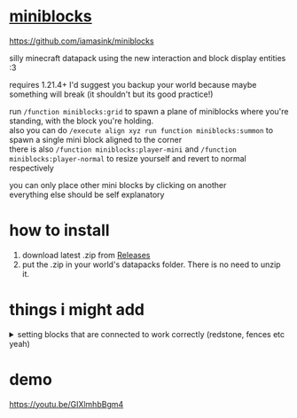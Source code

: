 # [miniblocks](https://github.com/iamasink/miniblocks)
https://github.com/iamasink/miniblocks

silly minecraft datapack using the new interaction and block display entities :3  

requires 1.21.4+
I'd suggest you backup your world because maybe something will break (it shouldn't but its good practice!)

run `/function miniblocks:grid` to spawn a plane of miniblocks where you're standing, with the block you're holding.  
also you can do `/execute align xyz run function miniblocks:summon` to spawn a single mini block aligned to the corner  
there is also `/function miniblocks:player-mini` and `/function miniblocks:player-normal` to resize yourself and revert to normal respectively

you can only place other mini blocks by clicking on another  
everything else should be self explanatory  

# how to install
1. download latest .zip from [Releases](https://github.com/iamasink/miniblocks/releases)
2. put the .zip in your world's datapacks folder. There is no need to unzip it.

# things i might add



<details>
  <summary>setting blocks that are connected to work correctly (redstone, fences etc yeah)</summary>
 
```
# it may be possible to improve how connected things look but yeah
# execute as @e[type=minecraft:block_display,limit=1,sort=nearest] at @s positioned ~ ~ ~-0.0625 if entity @e[type=minecraft:block_display,limit=1,sort=nearest,nbt={block_state:{Name:"minecraft:redstone_wire"}}] run data modify entity @s block_state.Properties.north set value side
# execute as @e[type=minecraft:block_display,limit=1,sort=nearest] at @s positioned ~ ~ ~-0.0625 if entity @e[type=minecraft:block_display,limit=1,sort=nearest,nbt={block_state:{Name:"minecraft:redstone_wire"}}] run data modify entity @s block_state.Properties.south set value side

# execute as @e[type=minecraft:block_display,limit=1,sort=nearest] at @s positioned ~ ~ ~0.0625 if entity @e[type=minecraft:block_display,limit=1,sort=nearest,nbt={block_state:{Name:"minecraft:redstone_wire"}}] run data modify entity @s block_state.Properties.north set value side
# execute as @e[type=minecraft:block_display,limit=1,sort=nearest] at @s positioned ~ ~ ~0.0625 if entity @e[type=minecraft:block_display,limit=1,sort=nearest,nbt={block_state:{Name:"minecraft:redstone_wire"}}] run data modify entity @s block_state.Properties.south set value side


# execute as @e[type=minecraft:block_display,limit=1,sort=nearest] at @s positioned ~-0.0625 ~ ~ if entity @e[type=minecraft:block_display,limit=1,sort=nearest,nbt={block_state:{Name:"minecraft:redstone_wire"}}] run data modify entity @s block_state.Properties.east set value side
# execute as @e[type=minecraft:block_display,limit=1,sort=nearest] at @s positioned ~-0.0625 ~ ~ if entity @e[type=minecraft:block_display,limit=1,sort=nearest,nbt={block_state:{Name:"minecraft:redstone_wire"}}] run data modify entity @s block_state.Properties.west set value side

# execute as @e[type=minecraft:block_display,limit=1,sort=nearest] at @s positioned ~0.0625 ~ ~ if entity @e[type=minecraft:block_display,limit=1,sort=nearest,nbt={block_state:{Name:"minecraft:redstone_wire"}}] run data modify entity @s block_state.Properties.east set value side
# execute as @e[type=minecraft:block_display,limit=1,sort=nearest] at @s positioned ~0.0625 ~ ~ if entity @e[type=minecraft:block_display,limit=1,sort=nearest,nbt={block_state:{Name:"minecraft:redstone_wire"}}] run data modify entity @s block_state.Properties.west set value side
```
  
</details>

# demo
https://youtu.be/GIXlmhbBgm4



